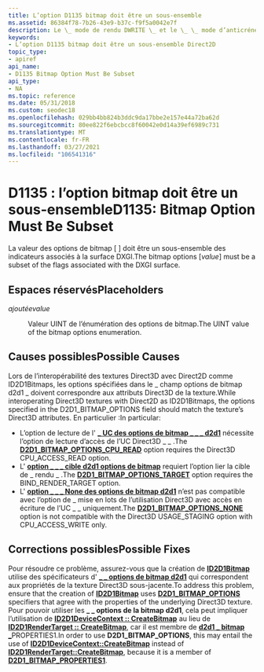 ```yaml
---
title: L’option D1135 bitmap doit être un sous-ensemble
ms.assetid: 86384f78-7b26-43e9-b37c-f9f5a0042e7f
description: Le \_ mode de rendu DWRITE \_ et le \_ \_ mode d’anticrénelage de texte d2d1 \_ défini sur cette cible de rendu ne sont pas compatibles les uns avec les autres.
keywords:
- L’option D1135 bitmap doit être un sous-ensemble Direct2D
topic_type:
- apiref
api_name:
- D1135 Bitmap Option Must Be Subset
api_type:
- NA
ms.topic: reference
ms.date: 05/31/2018
ms.custom: seodec18
ms.openlocfilehash: 029bb4bb824b3ddc9da17bbe2e157e44a72ba62d
ms.sourcegitcommit: 80ee822f6ebcbcc8f60042e0d14a39ef6989c731
ms.translationtype: MT
ms.contentlocale: fr-FR
ms.lasthandoff: 03/27/2021
ms.locfileid: "106541316"
---
```

# <a name="d1135-bitmap-option-must-be-subset"></a><span data-ttu-id="95ed8-104">D1135 : l’option bitmap doit être un sous-ensemble</span><span class="sxs-lookup"><span data-stu-id="95ed8-104">D1135: Bitmap Option Must Be Subset</span></span>

<span data-ttu-id="95ed8-105">La valeur des options de bitmap \[  \] doit être un sous-ensemble des indicateurs associés à la surface DXGI.</span><span class="sxs-lookup"><span data-stu-id="95ed8-105">The bitmap options \[*value*\] must be a subset of the flags associated with the DXGI surface.</span></span>






 

## <a name="placeholders"></a><span data-ttu-id="95ed8-106">Espaces réservés</span><span class="sxs-lookup"><span data-stu-id="95ed8-106">Placeholders</span></span>

<dl> <dt>

<span data-ttu-id="95ed8-107"><span id="value"></span><span id="VALUE"></span>*ajoutée*</span><span class="sxs-lookup"><span data-stu-id="95ed8-107"><span id="value"></span><span id="VALUE"></span>*value*</span></span>
</dt> <dd>

<span data-ttu-id="95ed8-108">Valeur UINT de l’énumération des options de bitmap.</span><span class="sxs-lookup"><span data-stu-id="95ed8-108">The UINT value of the bitmap options enumeration.</span></span>

</dd> </dl>

## <a name="possible-causes"></a><span data-ttu-id="95ed8-109">Causes possibles</span><span class="sxs-lookup"><span data-stu-id="95ed8-109">Possible Causes</span></span>

<span data-ttu-id="95ed8-110">Lors de l’interopérabilité des textures Direct3D avec Direct2D comme ID2D1Bitmaps, les options spécifiées dans le \_ champ options de bitmap d2d1 \_ doivent correspondre aux attributs Direct3D de la texture.</span><span class="sxs-lookup"><span data-stu-id="95ed8-110">While interoperating Direct3D textures with Direct2D as ID2D1Bitmaps, the options specified in the D2D1\_BITMAP\_OPTIONS field should match the texture’s Direct3D attributes.</span></span> <span data-ttu-id="95ed8-111">En particulier :</span><span class="sxs-lookup"><span data-stu-id="95ed8-111">In particular:</span></span>

-   <span data-ttu-id="95ed8-112">L’option de lecture de l' [**\_ UC des options de bitmap \_ \_ \_ d2d1**](/windows/desktop/api/D2d1_1/ne-d2d1_1-d2d1_bitmap_options) nécessite l’option de lecture d’accès de l’UC Direct3D \_ \_ .</span><span class="sxs-lookup"><span data-stu-id="95ed8-112">The [**D2D1\_BITMAP\_OPTIONS\_CPU\_READ**](/windows/desktop/api/D2d1_1/ne-d2d1_1-d2d1_bitmap_options) option requires the Direct3D CPU\_ACCESS\_READ option.</span></span>
-   <span data-ttu-id="95ed8-113">L' [**option \_ \_ \_ cible d2d1 options de bitmap**](/windows/desktop/api/D2d1_1/ne-d2d1_1-d2d1_bitmap_options) requiert l’option lier la cible de \_ rendu \_ .</span><span class="sxs-lookup"><span data-stu-id="95ed8-113">The [**D2D1\_BITMAP\_OPTIONS\_TARGET**](/windows/desktop/api/D2d1_1/ne-d2d1_1-d2d1_bitmap_options) option requires the BIND\_RENDER\_TARGET option.</span></span>
-   <span data-ttu-id="95ed8-114">L' [**option \_ \_ \_ None des options de bitmap d2d1**](/windows/desktop/api/D2d1_1/ne-d2d1_1-d2d1_bitmap_options) n’est pas compatible avec l’option de \_ mise en lots de l’utilisation Direct3D avec accès en écriture de l’UC \_ \_ uniquement.</span><span class="sxs-lookup"><span data-stu-id="95ed8-114">The [**D2D1\_BITMAP\_OPTIONS\_NONE**](/windows/desktop/api/D2d1_1/ne-d2d1_1-d2d1_bitmap_options) option is not compatible with the Direct3D USAGE\_STAGING option with CPU\_ACCESS\_WRITE only.</span></span>

## <a name="possible-fixes"></a><span data-ttu-id="95ed8-115">Corrections possibles</span><span class="sxs-lookup"><span data-stu-id="95ed8-115">Possible Fixes</span></span>

<span data-ttu-id="95ed8-116">Pour résoudre ce problème, assurez-vous que la création de [**ID2D1Bitmap**](/windows/win32/api/d2d1/nn-d2d1-id2d1bitmap) utilise des spécificateurs d' [**\_ \_ options de bitmap d2d1**](/windows/desktop/api/D2d1_1/ne-d2d1_1-d2d1_bitmap_options) qui correspondent aux propriétés de la texture Direct3D sous-jacente.</span><span class="sxs-lookup"><span data-stu-id="95ed8-116">To address this problem, ensure that the creation of [**ID2D1Bitmap**](/windows/win32/api/d2d1/nn-d2d1-id2d1bitmap) uses [**D2D1\_BITMAP\_OPTIONS**](/windows/desktop/api/D2d1_1/ne-d2d1_1-d2d1_bitmap_options) specifiers that agree with the properties of the underlying Direct3D texture.</span></span> <span data-ttu-id="95ed8-117">Pour pouvoir utiliser les **\_ \_ options de la bitmap d2d1**, cela peut impliquer l’utilisation de [**ID2D1DeviceContext :: CreateBitmap**](id2d1devicecontext-createbitmap-overload.md) au lieu de [**ID2D1RenderTarget :: CreateBitmap**](id2d1rendertarget-createbitmap.md), car il est membre de [**d2d1 \_ bitmap \_**](/windows/desktop/api/D2D1_1/ns-d2d1_1-d2d1_bitmap_properties1)PROPERTIES1.</span><span class="sxs-lookup"><span data-stu-id="95ed8-117">In order to use **D2D1\_BITMAP\_OPTIONS**, this may entail the use of [**ID2D1DeviceContext::CreateBitmap**](id2d1devicecontext-createbitmap-overload.md) instead of [**ID2D1RenderTarget::CreateBitmap**](id2d1rendertarget-createbitmap.md), because it is a member of [**D2D1\_BITMAP\_PROPERTIES1**](/windows/desktop/api/D2D1_1/ns-d2d1_1-d2d1_bitmap_properties1).</span></span>

 

 
